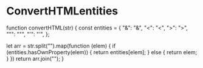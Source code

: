 # ConvertHTMLentities

function convertHTML(str) {
  const entities = {
    "&": "&amp;",
    "<": "&lt;",
    ">": "&gt;",
    "\"": "&quot;",
    "'": "&apos;",
  };

  let arr = str.split("").map(function (elem) {
    if (entities.hasOwnProperty(elem)) {
      return entities[elem];
    } else {
      return elem;
    }
  })
  return arr.join("");
}
